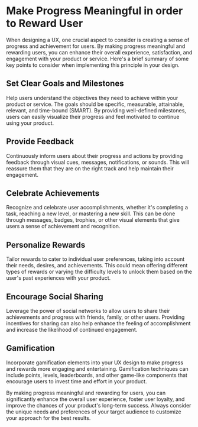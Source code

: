 # Make Progress Meaningful in order to Reward User

When designing a UX, one crucial aspect to consider is creating a sense of progress and achievement for users. By making progress meaningful and rewarding users, you can enhance their overall experience, satisfaction, and engagement with your product or service. Here's a brief summary of some key points to consider when implementing this principle in your design.

## Set Clear Goals and Milestones
Help users understand the objectives they need to achieve within your product or service. The goals should be specific, measurable, attainable, relevant, and time-bound (SMART). By providing well-defined milestones, users can easily visualize their progress and feel motivated to continue using your product.

## Provide Feedback
Continuously inform users about their progress and actions by providing feedback through visual cues, messages, notifications, or sounds. This will reassure them that they are on the right track and help maintain their engagement.

## Celebrate Achievements
Recognize and celebrate user accomplishments, whether it's completing a task, reaching a new level, or mastering a new skill. This can be done through messages, badges, trophies, or other visual elements that give users a sense of achievement and recognition.

## Personalize Rewards
Tailor rewards to cater to individual user preferences, taking into account their needs, desires, and achievements. This could mean offering different types of rewards or varying the difficulty levels to unlock them based on the user's past experiences with your product.

## Encourage Social Sharing
Leverage the power of social networks to allow users to share their achievements and progress with friends, family, or other users. Providing incentives for sharing can also help enhance the feeling of accomplishment and increase the likelihood of continued engagement.

## Gamification
Incorporate gamification elements into your UX design to make progress and rewards more engaging and entertaining. Gamification techniques can include points, levels, leaderboards, and other game-like components that encourage users to invest time and effort in your product.

By making progress meaningful and rewarding for users, you can significantly enhance the overall user experience, foster user loyalty, and improve the chances of your product's long-term success. Always consider the unique needs and preferences of your target audience to customize your approach for the best results.